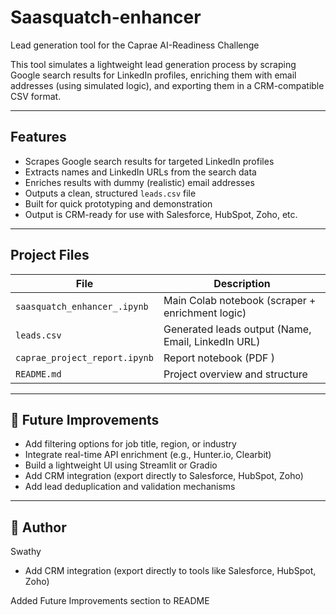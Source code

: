 # Saasquatch-enhancer

Lead generation tool for the Caprae AI-Readiness Challenge

This tool simulates a lightweight lead generation process by scraping Google search results for LinkedIn profiles, enriching them with email addresses (using simulated logic), and exporting them in a CRM-compatible CSV format.

---

##  Features

-  Scrapes Google search results for targeted LinkedIn profiles
-  Extracts names and LinkedIn URLs from the search data
-  Enriches results with dummy (realistic) email addresses
-  Outputs a clean, structured `leads.csv` file
-  Built for quick prototyping and demonstration
-  Output is CRM-ready for use with Salesforce, HubSpot, Zoho, etc.

---

##  Project Files

| File                         | Description                                                 |
|------------------------------|-------------------------------------------------------------|
| `saasquatch_enhancer_.ipynb` | Main Colab notebook (scraper + enrichment logic)            |
| `leads.csv`                  | Generated leads output (Name, Email, LinkedIn URL)          |
| `caprae_project_report.ipynb`| Report notebook (PDF )    |
| `README.md`                  | Project overview and structure                              |

---

## 🔄 Future Improvements

- Add filtering options for job title, region, or industry
- Integrate real-time API enrichment (e.g., Hunter.io, Clearbit)
- Build a lightweight UI using Streamlit or Gradio
- Add CRM integration (export directly to Salesforce, HubSpot, Zoho)
- Add lead deduplication and validation mechanisms

---

## 👤 Author

Swathy

- Add CRM integration (export directly to tools like Salesforce, HubSpot, Zoho)

Added Future Improvements section to README

